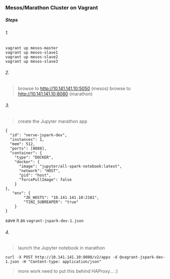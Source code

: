 ### Mesos/Marathon Cluster on Vagrant

##### Steps

###### 1.

```
vagrant up mesos-master
vagrant up mesos-slave1
vagrant up mesos-slave2
vagrant up mesos-slave3
```

###### 2.

> browse to http://10.141.141.10:5050 (mesos)
> browse to http://10.141.141.10:8080 (marathon)

###### 3.

> create the Jupyter marathon app

```
{
  "id": "nerve-jspark-dev",
  "instances": 1,
  "mem": 512,
  "ports": [8888],
  "container": {
    "type": "DOCKER",
    "docker": {
      "image": "jupyter/all-spark-notebook:latest",
      "network": "HOST",
      "pid": "host",
      "forcePullImage": false
    }
},
   "env": {
        "ZK_HOSTS": "10.141.141.10:2181",
        "TINI_SUBREAPER": "true"
    }
}
```

save it as ``vagrant-jspark-dev-1.json``

###### 4.

> launch the Jupyter notebook in marathon

``` curl -X POST http://10.141.141.10:8080/v2/apps -d @vagrant-jspark-dev-1.json -H "Content-type: application/json" ```


> more work need to put this behind HAProxy... :)
